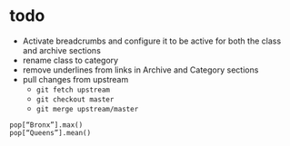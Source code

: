 # todo

*  Activate breadcrumbs and configure it to be active for both the class and
   archive sections
*  rename class to category
*  remove underlines from links in Archive and Category sections
*  pull changes from upstream
   - `git fetch upstream`
   - `git checkout master`
   - `git merge upstream/master`

```
pop[“Bronx”].max()
pop[“Queens”].mean()
```
